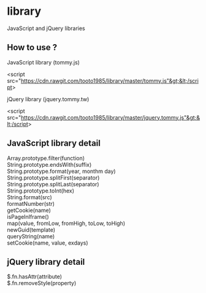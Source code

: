library
=======

JavaScript and jQuery libraries


How to use ?
------------
JavaScript library (tommy.js)

&lt;script src="https://cdn.rawgit.com/tooto1985/library/master/tommy.js"&gt;&lt;/script&gt;

jQuery library (jquery.tommy.tw)

&lt;script src="https://cdn.rawgit.com/tooto1985/library/master/jquery.tommy.js"&gt;&lt;/script&gt;



JavaScript library detail
-------------------------

Array.prototype.filter(function)<br>
String.prototype.endsWith(suffix)<br>
String.prototype.format(year, monthm day)<br>
String.prototype.splitFirst(separator)<br>
String.prototype.splitLast(separator)<br>
String.prototype.toInt(hex)<br>
String.format(src)<br>
formatNumber(str)<br>
getCookie(name)<br>
isPageInIframe()<br>
map(value, fromLow, fromHigh, toLow, toHigh)<br>
newGuid(template)<br>
queryString(name)<br>
setCookie(name, value, exdays)<br>



jQuery library detail
---------------------

$.fn.hasAttr(attribute)<br>
$.fn.removeStyle(property)<br> 

